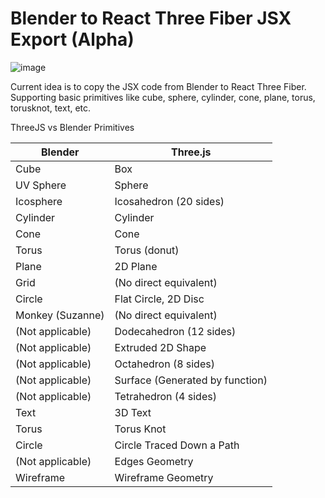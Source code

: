 # Blender to React Three Fiber JSX Export (Alpha)


![image](https://github.com/sinanisler/react-three-fiber-blender-addon/assets/1686324/d38b134c-e7a2-454e-9d31-03c31ad69248)


Current idea is to copy the JSX code from Blender to React Three Fiber.
Supporting basic primitives like cube, sphere, cylinder, cone, plane, torus, torusknot, text, etc.


ThreeJS vs Blender Primitives


| Blender                | Three.js                    |
|------------------------|-----------------------------|
| Cube                   | Box                         |
| UV Sphere              | Sphere                      |
| Icosphere              | Icosahedron (20 sides)      |
| Cylinder               | Cylinder                    |
| Cone                   | Cone                        |
| Torus                  | Torus (donut)               |
| Plane                  | 2D Plane                    |
| Grid                   | (No direct equivalent)      |
| Circle                 | Flat Circle, 2D Disc        |
| Monkey (Suzanne)       | (No direct equivalent)      |
| (Not applicable)       | Dodecahedron (12 sides)     |
| (Not applicable)       | Extruded 2D Shape           |
| (Not applicable)       | Octahedron (8 sides)        |
| (Not applicable)       | Surface (Generated by function) |
| (Not applicable)       | Tetrahedron (4 sides)       |
| Text                   | 3D Text                     |
| Torus                  | Torus Knot                  |
| Circle                 | Circle Traced Down a Path   |
| (Not applicable)       | Edges Geometry              |
| Wireframe              | Wireframe Geometry          |
